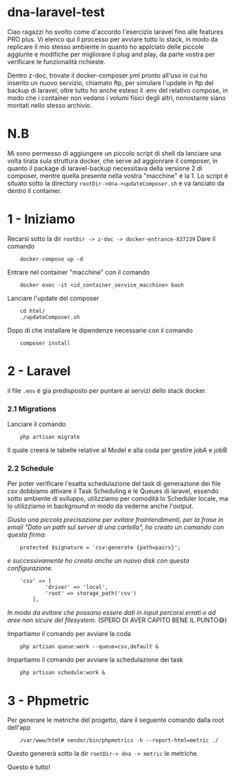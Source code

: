 # dna-laravel-test

Ciao ragazzi ho svolto come d'accordo l'esercizio laravel fino alle features PRO plus.
Vi elenco qui il processo per avviare tutto lo stack, in modo da replicare il mio stesso ambiente in quanto ho applciato delle piccole aggiunte e modifiche per migliorare il plug and play, da parte vostra per verificare le funzionalità richieste.


Dentro z-doc, trovate il docker-composer.yml pronto all'uso in cui ho inserito un nuovo servizio, chiamato ftp, per simulare l'update in ftp del backup di laravel, oltre tutto ho anche esteso il .env del relativo compose, in modo che i container non vedano i volumi fisici degli altri, nonostante siano montati nello stesso archivio.

# N.B
Mi sono permesso di aggiungere un piccolo script di shell da lanciare una volta tirata sula struttura docker, che serve ad aggionrare il composer,
in quanto il package di laravel-backup necessitava della versione 2 di composer, mentre quella presente nella vostra "macchine" è la 1.
Lo script è situato sotto la directory ```rootDir->dna->updateComposer.sh``` e va lanciato da dentro il container.

# 1 - Iniziamo

Recarsi sotto la dir ```rootDir -> z-doc -> docker-entrance-837239```
Dare il comando
```
    docker-compose up -d
```
Entrare nel container "macchine" con il comando
```
    docker exec -it <id_container_service_macchine> bash
```
Lanciare l'update del composer
```
    cd html/
    ./updateComposer.sh
```
Dopo di che installare le dipendenze necessarie con il comando
```
    composer install
```

# 2 - Laravel
il file ```.env``` è gia predisposto per puntare ai servizi dello stack docker.

### 2.1 Migrations
Lanciare il comando 
```
    php artisan migrate
```
Il quale creerà le tabelle relative al Model e alla coda per gestire jobA e jobB

### 2.2 Schedule
Per poter verificare l'esatta schedulazione del task di generazione dei file csv dobbiamo attivare il Task Scheduling e le Queues di laravel, essendo  sotto ambiente di sviluppo, utilizziamo per comodità lo Scheduler locale, ma lo utilizziamo in background in modo da vederne anche l'output.

*Giusto una piccola precisazione per evitare fraintendimenti, per la frase in email "Dato un path sul server di una cartella", ho creato un comando con questa firma:*
```
    protected $signature = 'csv:generate {path=pairs}';
```
*e successivamente ho creato anche un nuovo disk con questa configurazione.*
```
    'csv' => [
            'driver' => 'local',
            'root' => storage_path('csv')
        ],
```
*In modo da evitare che possano essere dati in input percorsi errati o ad aree non sicure del filesystem.* (SPERO DI AVER CAPITO BENE IL PUNTO😅)

Impartiamo il comando per avviare la coda
```
    php artisan queue:work --queue=csv,default &
```
Impartiamo il comando per avviare la schedulazione dei task
```
    php artisan schedule:work &
```
# 3 - Phpmetric
Per generare le metriche del progetto, dare il seguente comando dalla root dell'app
```
    /var/www/html# vendor/bin/phpmetrics -h --report-html=metric ./
```
Questo genererà sotto la dir ```rootDir-> dna -> metric``` le metriche.

Questo è tutto!